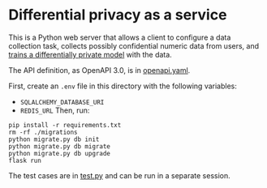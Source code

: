 # Differential privacy as a service

This is a Python web server that allows a client to configure a data collection task, collects possibly confidential numeric data from users, and [trains a differentially private model](https://diffprivlib.readthedocs.io/en/latest/) with the data.

The API definition, as OpenAPI 3.0, is in [openapi.yaml](https://github.com/scottcwang/dpaas/blob/master/openapi.yaml).

First, create an `.env` file in this directory with the following variables:
- `SQLALCHEMY_DATABASE_URI`
- `REDIS_URL`
Then, run:

```
pip install -r requirements.txt
rm -rf ./migrations
python migrate.py db init
python migrate.py db migrate
python migrate.py db upgrade
flask run
```

The test cases are in [test.py](https://github.com/scottcwang/dpaas/blob/master/test.py) and can be run in a separate session.
